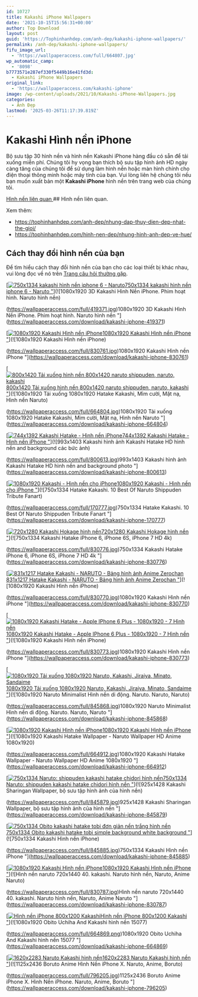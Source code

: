 ```yaml
---
id: 10727
title: Kakashi iPhone Wallpapers
date: '2021-10-15T15:56:31+00:00'
author: Top Download
layout: post
guid: 'https://Tophinhanhdep.com/anh-dep/kakashi-iphone-wallpapers/'
permalink: /anh-dep/kakashi-iphone-wallpapers/
fifu_image_url:
  - 'https://wallpaperaccess.com/full/664807.jpg'
wp_automatic_camp:
  - '8098'
b7773571e287ef330f5449b16e41fd3d:
  - Kakashi iPhone Wallpapers
original_link:
  - 'https://wallpaperaccess.com/kakashi-iphone'
image: /wp-content/uploads/2021/10/Kakashi-iPhone-Wallpapers.jpg
categories:
  - Ảnh Đẹp
lastmod: '2025-03-26T11:17:39.819Z'
---
```

# Kakashi Hình nền iPhone

Bộ sưu tập 30 hình nền và hình nền Kakashi iPhone hàng đầu có sẵn để tải xuống miễn phí. Chúng tôi hy vọng bạn thích bộ sưu tập hình ảnh HD ngày càng tăng của chúng tôi để sử dụng làm hình nền hoặc màn hình chính cho điện thoại thông minh hoặc máy tính của bạn. Vui lòng liên hệ chúng tôi nếu bạn muốn xuất bản một **Kakashi iPhone** hình nền trên trang web của chúng tôi.

[Hình nền liên quan ](#related) ## Hình nền liên quan.

   
 Xem thêm:

   
- <https://tophinhanhdep.com/anh-dep/nhung-dap-thuy-dien-dep-nhat-the-gioi/>
- <https://tophinhanhdep.com/hinh-nen-dep/nhung-hinh-anh-dep-ve-hue/>

## Cách thay đổi hình nền của bạn

Để tìm hiểu cách thay đổi hình nền của bạn cho các loại thiết bị khác nhau, vui lòng đọc về nó trên [Trang câu hỏi thường gặp](https://tophinhanhdep.com/faq/).

  
[[![750x1334 kakashi hình nền iphone 6 - Naruto](https://wallpaperaccess.com/full/664807.jpg)750x1334 kakashi hình nền iphone 6 - Naruto "](https://wallpaperaccess.com/download/kakashi-iphone-664807)](![1080x1920 3D Kakashi Hình Nền iPhone.  Phim hoạt hình.  Naruto hình nền)

(https://wallpaperaccess.com/full/419371.jpg)1080x1920 3D Kakashi Hình Nền iPhone. Phim hoạt hình. Naruto hình nền "](https://wallpaperaccess.com/download/kakashi-iphone-419371)

[[![1080x1920 Kakashi Hình nền iPhone](https://wallpaperaccess.com/full/812205.jpg)1080x1920 Kakashi Hình nền iPhone "](https://wallpaperaccess.com/download/kakashi-iphone-812205)](![1080x1920 Kakashi Hình nền iPhone)

(https://wallpaperaccess.com/full/830761.jpg)1080x1920 Kakashi Hình nền iPhone "](https://wallpaperaccess.com/download/kakashi-iphone-830761)

[[![800x1420 Tải xuống hình nền 800x1420 naruto shippuden, naruto, kakashi](https://wallpaperaccess.com/full/132798.jpg)800x1420 Tải xuống hình nền 800x1420 naruto shippuden, naruto, kakashi "](https://wallpaperaccess.com/download/kakashi-iphone-132798)](![1080x1920 Tải xuống 1080x1920 Hatake Kakashi, Mỉm cười, Mặt nạ, Hình nền Naruto)

(https://wallpaperaccess.com/full/664804.jpg)1080x1920 Tải xuống 1080x1920 Hatake Kakashi, Mỉm cười, Mặt nạ, Hình nền Naruto "](https://wallpaperaccess.com/download/kakashi-iphone-664804)

[[![744x1392 Kakashi Hatake - Hình nền iPhone](https://wallpaperaccess.com/full/664837.jpg)744x1392 Kakashi Hatake - Hình nền iPhone "](https://wallpaperaccess.com/download/kakashi-iphone-664837)](![993x1403 Kakashi hình ảnh Kakashi Hatake HD hình nền and background các bức ảnh)

(https://wallpaperaccess.com/full/800613.jpg)993x1403 Kakashi hình ảnh Kakashi Hatake HD hình nền and background photo "](https://wallpaperaccess.com/download/kakashi-iphone-800613)

[[![1080x1920 Kakashi - Hình nền cho iPhone](https://wallpaperaccess.com/full/845853.jpg)1080x1920 Kakashi - Hình nền cho iPhone "](https://wallpaperaccess.com/download/kakashi-iphone-845853)](![750x1334 Hatake Kakashi.  10 Best Of Naruto Shippuden Tribute Fanart)

(https://wallpaperaccess.com/full/170777.jpg)750x1334 Hatake Kakashi. 10 Best Of Naruto Shippuden Tribute Fanart "](https://wallpaperaccess.com/download/kakashi-iphone-170777)

[[![720x1280 Kakashi Hokage hình nền](https://wallpaperaccess.com/full/664879.jpg)720x1280 Kakashi Hokage hình nền "](https://wallpaperaccess.com/download/kakashi-iphone-664879)](![750x1334 Kakashi Hatake iPhone 6, iPhone 6S, iPhone 7 HD 4k)

(https://wallpaperaccess.com/full/830776.jpg)750x1334 Kakashi Hatake iPhone 6, iPhone 6S, iPhone 7 HD 4k "](https://wallpaperaccess.com/download/kakashi-iphone-830776)

[[![831x1217 Hatake Kakashi - NARUTO - Bảng hình ảnh Anime Zerochan](https://wallpaperaccess.com/full/664860.jpg)831x1217 Hatake Kakashi - NARUTO - Bảng hình ảnh Anime Zerochan "](https://wallpaperaccess.com/download/kakashi-iphone-664860)](![1080x1920 Kakashi Hình nền iPhone)

(https://wallpaperaccess.com/full/830770.jpg)1080x1920 Kakashi Hình nền iPhone "](https://wallpaperaccess.com/download/kakashi-iphone-830770)

[[![1080x1920 Kakashi Hatake - Apple IPhone 6 Plus - 1080x1920 - 7 Hình nền](https://wallpaperaccess.com/full/830765.jpg)1080x1920 Kakashi Hatake - Apple IPhone 6 Plus - 1080x1920 - 7 Hình nền "](https://wallpaperaccess.com/download/kakashi-iphone-830765)](![1080x1920 Kakashi Hình nền iPhone)

(https://wallpaperaccess.com/full/830773.jpg)1080x1920 Kakashi Hình nền iPhone "](https://wallpaperaccess.com/download/kakashi-iphone-830773)

[[![1080x1920 Tải xuống 1080x1920 Naruto, Kakashi, Jiraiya, Minato, Sandaime](https://wallpaperaccess.com/full/830795.jpg)1080x1920 Tải xuống 1080x1920 Naruto, Kakashi, Jiraiya, Minato, Sandaime "](https://wallpaperaccess.com/download/kakashi-iphone-830795)](![1080x1920 Naruto Minimalist Hình nền di động.  Naruto.  Naruto, Naruto)

(https://wallpaperaccess.com/full/845868.jpg)1080x1920 Naruto Minimalist Hình nền di động. Naruto. Naruto, Naruto "](https://wallpaperaccess.com/download/kakashi-iphone-845868)

[[![1080x1920 Kakashi Hình nền iPhone](https://wallpaperaccess.com/full/664810.jpg)1080x1920 Kakashi Hình nền iPhone "](https://wallpaperaccess.com/download/kakashi-iphone-664810)](![1080x1920 Kakashi Hatake Wallpaper - Naruto Wallpaper HD Anime 1080x1920)

(https://wallpaperaccess.com/full/664912.jpg)1080x1920 Kakashi Hatake Wallpaper - Naruto Wallpaper HD Anime 1080x1920 "](https://wallpaperaccess.com/download/kakashi-iphone-664912)

[[![750x1334 Naruto: shippuden kakashi hatake chidori hình nền](https://wallpaperaccess.com/full/664967.jpg)750x1334 Naruto: shippuden kakashi hatake chidori hình nền "](https://wallpaperaccess.com/download/kakashi-iphone-664967)](![925x1428 Kakashi Sharingan Wallpaper, bộ sưu tập hình ảnh của hình nền)

(https://wallpaperaccess.com/full/845879.jpg)925x1428 Kakashi Sharingan Wallpaper, bộ sưu tập hình ảnh của hình nền "](https://wallpaperaccess.com/download/kakashi-iphone-845879)

[[![750x1334 Obito kakashi hatake tobi đơn giản nền trắng hình nền](https://wallpaperaccess.com/full/845883.jpg)750x1334 Obito kakashi hatake tobi simple background white background "](https://wallpaperaccess.com/download/kakashi-iphone-845883)](![750x1334 Kakashi Hình nền iPhone)

(https://wallpaperaccess.com/full/845885.jpg)750x1334 Kakashi Hình nền iPhone "](https://wallpaperaccess.com/download/kakashi-iphone-845885)

[[![1080x1920 Kakashi Hình nền iPhone](https://wallpaperaccess.com/full/845897.jpg)1080x1920 Kakashi Hình nền iPhone "](https://wallpaperaccess.com/download/kakashi-iphone-845897)](![Hình nền naruto 720x1440 40. kakashi.  Naruto hình nền, Naruto, Anime Naruto)

(https://wallpaperaccess.com/full/830787.jpg)Hình nền naruto 720x1440 40. kakashi. Naruto hình nền, Naruto, Anime Naruto "](https://wallpaperaccess.com/download/kakashi-iphone-830787)

[[![Hình nền iPhone 800x1200 Kakashi](https://wallpaperaccess.com/full/845905.jpg)Hình nền iPhone 800x1200 Kakashi "](https://wallpaperaccess.com/download/kakashi-iphone-845905)](![1080x1920 Obito Uchiha And Kakashi hình nền 15077)

(https://wallpaperaccess.com/full/664869.png)1080x1920 Obito Uchiha And Kakashi hình nền 15077 "](https://wallpaperaccess.com/download/kakashi-iphone-664869)

[[![1620x2283 Naruto Kakashi hình nền](https://wallpaperaccess.com/full/845908.jpg)1620x2283 Naruto Kakashi hình nền "](https://wallpaperaccess.com/download/kakashi-iphone-845908)](![1125x2436 Boruto Anime Hình Nền iPhone X.  Naruto, Anime, Boruto)

(https://wallpaperaccess.com/full/796205.jpg)1125x2436 Boruto Anime iPhone X. Hình Nền iPhone. Naruto, Anime, Boruto "](https://wallpaperaccess.com/download/kakashi-iphone-796205)
